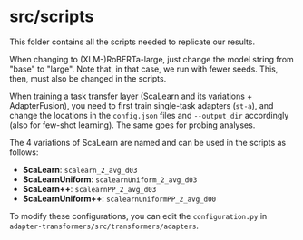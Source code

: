 # src/scripts

This folder contains all the scripts needed to replicate our results.

When changing to (XLM-)RoBERTa-large, just change the model string from "base" to "large". Note that, in that case, we run with fewer seeds. This, then, must also be changed in the scripts.

When training a task transfer layer (ScaLearn and its variations + AdapterFusion), you need to first train single-task adapters (``st-a``), and change the locations in the ``config.json`` files and ``--output_dir`` accordingly (also for few-shot learning).
The same goes for probing analyses.

The 4 variations of ScaLearn are named and can be used in the scripts as follows:
- **ScaLearn**: ``scalearn_2_avg_d03``
- **ScaLearnUniform**: ``scalearnUniform_2_avg_d03``
- **ScaLearn++**: ``scalearnPP_2_avg_d03``
- **ScaLearnUniform++**: ``scalearnUniformPP_2_avg_d00``

To modify these configurations, you can edit the ``configuration.py`` in ``adapter-transformers/src/transformers/adapters``.